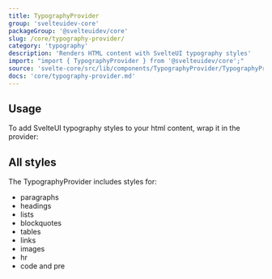 ```yaml
---
title: TypographyProvider
group: 'svelteuidev-core'
packageGroup: '@svelteuidev/core'
slug: /core/typography-provider/
category: 'typography'
description: 'Renders HTML content with SvelteUI typography styles'
import: "import { TypographyProvider } from '@svelteuidev/core';"
source: 'svelte-core/src/lib/components/TypographyProvider/TypographyProvider.svelte'
docs: 'core/typography-provider.md'
---
```


<script>
    import { Demo, TypographyProviderDemos } from '@svelteuidev/demos';
    import { Heading } from 'components';
</script>

<Heading />

## Usage

To add SvelteUI typography styles to your html content, wrap it in the provider:

<Demo demo={TypographyProviderDemos.usage} />

## All styles

The TypographyProvider includes styles for:

- paragraphs
- headings
- lists
- blockquotes
- tables
- links
- images
- hr
- code and pre

<Demo demo={TypographyProviderDemos.all} />
